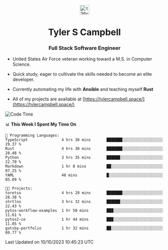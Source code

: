 <p align="center">
<a href="https://www.linkedin.com/in/t36campbell" target="blank"><img align="center" src="https://ik.imagekit.io/t36campbell/Portfolio/linkedin.png.original_m8bbGgPh6.png" alt="t36campbell" height="30" width="30" /></a>
</p>
<h1 align="center">Tyler S Campbell</h1>
<h3 align="center">Full Stack Software Engineer</h3>

* United States Air Force veteran working toward a M.S. in Computer Science.

* Quick study, eager to cultivate the skills needed to become an elite developer.

* Currently automating my life with **Ansible** and teaching myself **Rust**

* All of my projects are available at [https://tylercampbell.space/](https://tylercampbell.space/)

<!--START_SECTION:waka-->
![Code Time](http://img.shields.io/badge/Code%20Time-2%2C873%20hrs%2045%20mins-blue)

📊 **This Week I Spent My Time On** 

```text
💬 Programming Languages: 
TypeScript               4 hrs 38 mins       ███████░░░░░░░░░░░░░░░░░░   29.37 % 
Rust                     4 hrs 30 mins       ███████░░░░░░░░░░░░░░░░░░   28.48 % 
Python                   3 hrs 35 mins       ██████░░░░░░░░░░░░░░░░░░░   22.70 % 
Markdown                 1 hr 8 mins         ██░░░░░░░░░░░░░░░░░░░░░░░   07.25 % 
YAML                     48 mins             █░░░░░░░░░░░░░░░░░░░░░░░░   05.09 % 

🐱‍💻 Projects: 
toretsu                  4 hrs 29 mins       ███████░░░░░░░░░░░░░░░░░░   28.38 % 
shrtlnx                  3 hrs 32 mins       ██████░░░░░░░░░░░░░░░░░░░   22.43 % 
pytos-workflow-examples  1 hr 50 mins        ███░░░░░░░░░░░░░░░░░░░░░░   11.61 % 
pytos2-ce                1 hr 44 mins        ███░░░░░░░░░░░░░░░░░░░░░░   11.05 % 
gatsby-portfolio         1 hr 32 mins        ██░░░░░░░░░░░░░░░░░░░░░░░   09.77 % 
```


 Last Updated on 10/10/2023 10:45:23 UTC
<!--END_SECTION:waka-->

